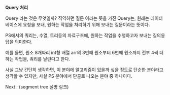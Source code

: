 **Query 처리**

Query 라는 것은 무엇일까? 직역하면 질문 이라는 뜻을 가진 Query는, 원래는 데이터베이스에 요청을 보내, 원하는 작업을 처리하기 위해 보내는 질문이라는 뜻이다. 

PS에서의 쿼리는, 수열, 트리등의 자료구조에, 원하는 작업을 수행하고자 보내는 질의응답을 의미한다.

예를 들면, 원소 8개짜리 int형 배열 arr의 3번째 원소부터 6번째 원소까지 전부 4씩 더하는 작업을, 쿼리를 날린다고 한다. 

사실 그냥 간단히 생각하면, 이 분야에 알고리즘이 있을까 싶을 정도로 단순한 분야라고 생각할 수 있지만, 사실 PS 분야에서 단골로 나오는 분야 중 하나이다. 

Next : (segment tree 설명 링크) 


